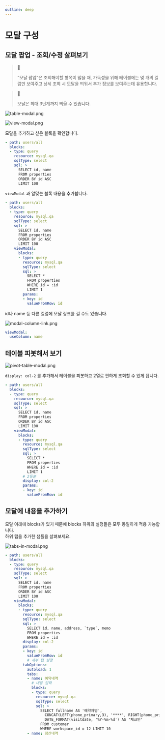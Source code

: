 ```yaml
---
outline: deep
---
```


# 모달 구성

## 모달 팝업 - 조회/수정 살펴보기

> 📘 
> 
> "모달 팝업"은 조회해야할 항목이 많을 때, 가독성을 위해 테이블에는 몇 개의 컬럼만 보여주고 상세 조회 시 모달을 띄워서 추가 정보를 보여주는데 유용합니다.

> 📘 
> 
> 모달은 최대 3단계까지 띄울 수 있습니다.

![](https://imagedelivery.net/MHVC-FGTDyxApYeHyF29Tw/2bd564ba-18db-4af9-9f62-3926c6b3bc00/docs "table-modal.png")

![](https://imagedelivery.net/MHVC-FGTDyxApYeHyF29Tw/510ac314-6519-4c7b-9d11-ebd52ab92000/docs "view-modal.png")

모달을 추가하고 싶은 블록을 확인합니다.

```yaml
- path: users/all
  blocks:
  - type: query
    resource: mysql.qa
    sqlType: select
    sql: >
      SELECT id, name
      FROM properties
      ORDER BY id ASC 
      LIMIT 100
```

`viewModal` 과 알맞는 블록 내용을 추가합니다. 

```yaml
- path: users/all
  blocks:
  - type: query
    resource: mysql.qa
    sqlType: select
    sql: >
      SELECT id, name
      FROM properties
      ORDER BY id ASC 
      LIMIT 100
    viewModal:
      blocks:
      - type: query
        resource: mysql.qa
        sqlType: select
        sql: >
          SELECT *
          FROM properties
          WHERE id = :id
          LIMIT 1
        params:
        - key: id
          valueFromRow: id
```

id나 name 등 다른 컬럼에 모달 링크를 걸 수도 있습니다.

![](https://imagedelivery.net/MHVC-FGTDyxApYeHyF29Tw/956f4f62-4086-4df5-2450-46f8694bd900/docs "modal-column-link.png")

```yaml
viewModal:
  useColumn: name
```

## 테이블 피봇해서 보기

![](https://imagedelivery.net/MHVC-FGTDyxApYeHyF29Tw/84b6ab49-b45b-4b64-b74f-bd7b3a343200/docs "pivot-table-modal.png")

`display: col-2` 를 추가해서 테이블을 피봇하고 2열로 편하게 조회할 수 있게 됩니다. 

```yaml
- path: users/all
  blocks:
  - type: query
    resource: mysql.qa
    sqlType: select
    sql: >
      SELECT id, name
      FROM properties
      ORDER BY id ASC 
      LIMIT 100
    viewModal:
      blocks:
      - type: query
        resource: mysql.qa
        sqlType: select
        sql: >
          SELECT *
          FROM properties
          WHERE id = :id          
          LIMIT 1
        # 2등분
        display: col-2
        params:
        - key: id
          valueFromRow: id
```

## 모달에 내용을 추가하기

모달 아래에 blocks가 있기 때문에 blocks 하위의 설정들은 모두 동일하게 적용 가능합니다.  
하위 탭을 추가한 샘플을 살펴보세요. 

![](https://imagedelivery.net/MHVC-FGTDyxApYeHyF29Tw/8a7b82e2-5cf2-4799-7387-1fd34b1fb200/docs "tabs-in-modal.png")

```yaml
- path: users/all
  blocks:
  - type: query
    resource: mysql.qa
    sqlType: select
    sql: >
      SELECT id, name
      FROM properties
      ORDER BY id ASC 
      LIMIT 100
    viewModal:
      blocks:
      - type: query
        resource: mysql.qa
        sqlType: select
        sql: >
          SELECT id, name, address, `type`, memo
          FROM properties
          WHERE id = :id
        display: col-2
        params:
        - key: id
          valueFromRow: id
          # 세부 탭 설정
        tabOptions:
          autoload: 1
          tabs:
          - name: 예약내역
            # 내용 입력
            blocks:
            - type: query
              resource: mysql.qa
              sqlType: select
              sql: >
                SELECT fullname AS '예약자명',
                  CONCAT(LEFT(phone_primary,3), '****', RIGHT(phone_primary,4)) AS '연락처',
                  DATE_FORMAT(visitdate, '%Y-%m-%d') AS '체크인'
                FROM customer 
                WHERE workspace_id = 12 LIMIT 10
          - name: 정산내역
```